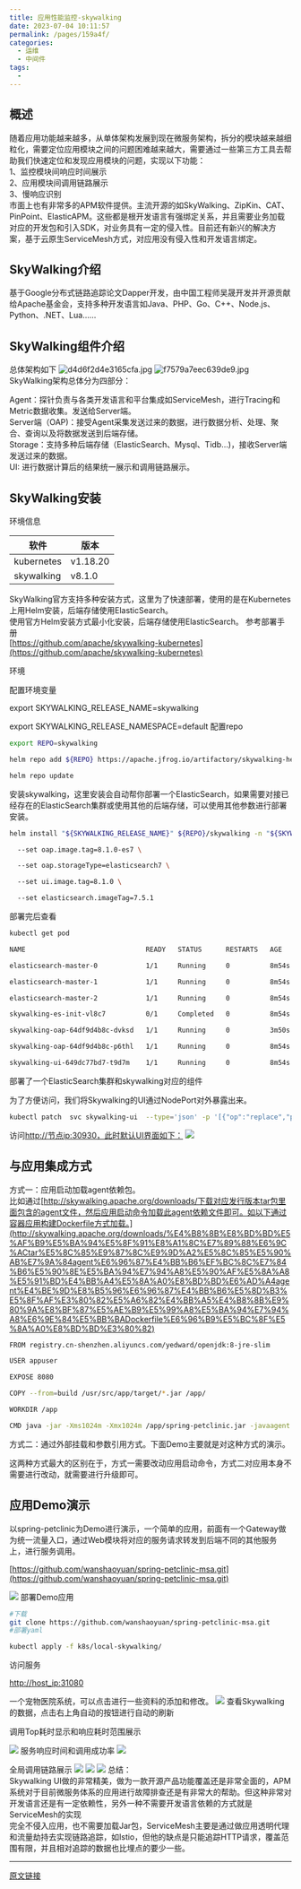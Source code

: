 ```yaml
---
title: 应用性能监控-skywalking
date: 2023-07-04 10:11:57
permalink: /pages/159a4f/
categories:
  - 运维
  - 中间件
tags:
  - 
---
```


## 概述

随着应用功能越来越多，从单体架构发展到现在微服务架构，拆分的模块越来越细粒化，需要定位应用模块之间的问题困难越来越大，需要通过一些第三方工具去帮助我们快速定位和发现应用模块的问题，实现以下功能：  
1、监控模块间响应时间展示  
2、应用模块间调用链路展示  
3、慢响应识别  
市面上也有非常多的APM软件提供。主流开源的如SkyWalking、ZipKin、CAT、PinPoint、ElasticAPM。这些都是根开发语言有强绑定关系，并且需要业务加载对应的开发包和引入SDK，对业务具有一定的侵入性。目前还有新兴的解决方案，基于云原生ServiceMesh方式，对应用没有侵入性和开发语言绑定。

## SkyWalking介绍

基于Google分布式链路追踪论文Dapper开发，由中国工程师吴晟开发并开源贡献给Apache基金会，支持多种开发语言如Java、PHP、Go、C++、Node.js、Python、.NET、Lua……

## SkyWalking组件介绍

总体架构如下
![d4d6f2d4e3165cfa.jpg](http://pic.zzppjj.top/LightPicture/2023/07/d4d6f2d4e3165cfa.jpg)
![f7579a7eec639de9.jpg](http://pic.zzppjj.top/LightPicture/2023/07/f7579a7eec639de9.jpg)
SkyWalking架构总体分为四部分：

Agent：探针负责与各类开发语言和平台集成如ServiceMesh，进行Tracing和Metric数据收集。发送给Server端。  
Server端（OAP)：接受Agent采集发送过来的数据，进行数据分析、处理、聚合、查询以及将数据发送到后端存储。  
Storage：支持多种后端存储（ElasticSearch、Mysql、Tidb…)，接收Server端发送过来的数据。  
UI: 进行数据计算后的结果统一展示和调用链路展示。
## SkyWalking安装
环境信息

|软件|版本|
|---|---|
|kubernetes|v1.18.20|
|skywalking|v8.1.0|

SkyWalking官方支持多种安装方式，这里为了快速部署，使用的是在Kubernetes上用Helm安装，后端存储使用ElasticSearch。  
使用官方Helm安装方式最小化安装，后端存储使用ElasticSearch。 参考部署手册  
[https://github.com/apache/skywalking-kubernetes](https://github.com/apache/skywalking-kubernetes)

环境

配置环境变量

export SKYWALKING_RELEASE_NAME=skywalking

export SKYWALKING_RELEASE_NAMESPACE=default
配置repo
```bash
export REPO=skywalking

helm repo add ${REPO} https://apache.jfrog.io/artifactory/skywalking-helm  

helm repo update
```
安装skywalking，这里安装会自动帮你部署一个ElasticSearch，如果需要对接已经存在的ElasticSearch集群或使用其他的后端存储，可以使用其他参数进行部署安装。
```bash
helm install "${SKYWALKING_RELEASE_NAME}" ${REPO}/skywalking -n "${SKYWALKING_RELEASE_NAMESPACE}" \

  --set oap.image.tag=8.1.0-es7 \

  --set oap.storageType=elasticsearch7 \

  --set ui.image.tag=8.1.0 \

  --set elasticsearch.imageTag=7.5.1
```
部署完后查看
```bash
kubectl get pod 

NAME                              READY   STATUS      RESTARTS   AGE

elasticsearch-master-0            1/1     Running     0          8m54s

elasticsearch-master-1            1/1     Running     0          8m54s

elasticsearch-master-2            1/1     Running     0          8m54s

skywalking-es-init-vl8c7          0/1     Completed   0          8m54s

skywalking-oap-64df9d4b8c-dvksd   1/1     Running     0          3m50s

skywalking-oap-64df9d4b8c-p6thl   1/1     Running     0          8m54s

skywalking-ui-649dc77bd7-t9d7m    1/1     Running     0          8m54s
```
部署了一个ElasticSearch集群和skywalking对应的组件

为了方便访问，我们将Skywalking的UI通过NodePort对外暴露出来。
```bash
kubectl patch  svc skywalking-ui  --type='json' -p '[{"op":"replace","path":"/spec/type","value":"NodePort"},{"op":"add","path":"/spec/ports/0/nodePort","value":30930}]'|
```
访问[http://节点ip:30930，此时默认UI界面如下：](http://xn--ip-rm4e214d:30930%EF%BC%8C%E6%AD%A4%E6%97%B6%E9%BB%98%E8%AE%A4UI%E7%95%8C%E9%9D%A2%E5%A6%82%E4%B8%8B%EF%BC%9A/)
![](http://pic.zzppjj.top/LightPicture/2023/07/51b2df477ca7c8f0.png)
## 与应用集成方式

方式一：应用启动加载agent依赖包。  
比如通过[http://skywalking.apache.org/downloads/下载对应发行版本tar包里面包含的agent文件，然后应用启动命令加载此agent依赖文件即可。如以下通过容器应用构建Dockerfile方式加载。](http://skywalking.apache.org/downloads/%E4%B8%8B%E8%BD%BD%E5%AF%B9%E5%BA%94%E5%8F%91%E8%A1%8C%E7%89%88%E6%9C%ACtar%E5%8C%85%E9%87%8C%E9%9D%A2%E5%8C%85%E5%90%AB%E7%9A%84agent%E6%96%87%E4%BB%B6%EF%BC%8C%E7%84%B6%E5%90%8E%E5%BA%94%E7%94%A8%E5%90%AF%E5%8A%A8%E5%91%BD%E4%BB%A4%E5%8A%A0%E8%BD%BD%E6%AD%A4agent%E4%BE%9D%E8%B5%96%E6%96%87%E4%BB%B6%E5%8D%B3%E5%8F%AF%E3%80%82%E5%A6%82%E4%BB%A5%E4%B8%8B%E9%80%9A%E8%BF%87%E5%AE%B9%E5%99%A8%E5%BA%94%E7%94%A8%E6%9E%84%E5%BB%BADockerfile%E6%96%B9%E5%BC%8F%E5%8A%A0%E8%BD%BD%E3%80%82)
```bash
FROM registry.cn-shenzhen.aliyuncs.com/yedward/openjdk:8-jre-slim

USER appuser

EXPOSE 8080

COPY --from=build /usr/src/app/target/*.jar /app/

WORKDIR /app

CMD java -jar -Xms1024m -Xmx1024m /app/spring-petclinic.jar -javaagent:/opt/skywalking/agent/skywalking-agent.jar
```
方式二：通过外部挂载和参数引用方式。下面Demo主要就是对这种方式的演示。

这两种方式最大的区别在于，方式一需要改动应用启动命令，方式二对应用本身不需要进行改动，就需要进行升级即可。
## 应用Demo演示

以spring-petclinic为Demo进行演示，一个简单的应用，前面有一个Gateway做为统一流量入口，通过Web模块将对应的服务请求转发到后端不同的其他服务上，进行服务调用。

[https://github.com/wanshaoyuan/spring-petclinic-msa.git](https://github.com/wanshaoyuan/spring-petclinic-msa.git)

![](http://pic.zzppjj.top/LightPicture/2023/07/2139a112d73bd6db.png)
部署Demo应用
```bash
#下载
git clone https://github.com/wanshaoyuan/spring-petclinic-msa.git
#部署yaml

kubectl apply -f k8s/local-skywalking/
```
访问服务

[http://host_ip:31080](http://host_ip:31080/)

一个宠物医院系统，可以点击进行一些资料的添加和修改。
![](http://pic.zzppjj.top/LightPicture/2023/07/2fe2ad2ec67715a8.png)
查看Skywalking的数据，点击右上角自动的按钮进行自动的刷新

调用Top耗时显示和响应耗时范围展示

![](http://pic.zzppjj.top/LightPicture/2023/07/b19fae015e3ebc4e.png)
服务响应时间和调用成功率
![](http://pic.zzppjj.top/LightPicture/2023/07/6d5f64dbc8823cd6.png)

全局调用链路展示
![](http://pic.zzppjj.top/LightPicture/2023/07/a92eb27234b4ab66.png)
![](http://pic.zzppjj.top/LightPicture/2023/07/f3eb8d189522bdb5.png)
![](http://pic.zzppjj.top/LightPicture/2023/07/d62cf61d87da2f4f.png)
总结：  
Skywalking UI做的非常精美，做为一款开源产品功能覆盖还是非常全面的，APM系统对于目前微服务体系的应用进行故障排查还是有非常大的帮助。但这种非常对开发语言还是有一定依赖性，另外一种不需要开发语言依赖的方式就是ServiceMesh的实现  
完全不侵入应用，也不需要加载Jar包，ServiceMesh主要是通过做应用透明代理和流量劫持去实现链路追踪，如Istio，但他的缺点是只能追踪HTTP请求，覆盖范围有限，并且相对追踪的数据也比埋点的要少一些。

---
[原文链接](https://www.bladewan.com/2021/08/26/apm_1/)
